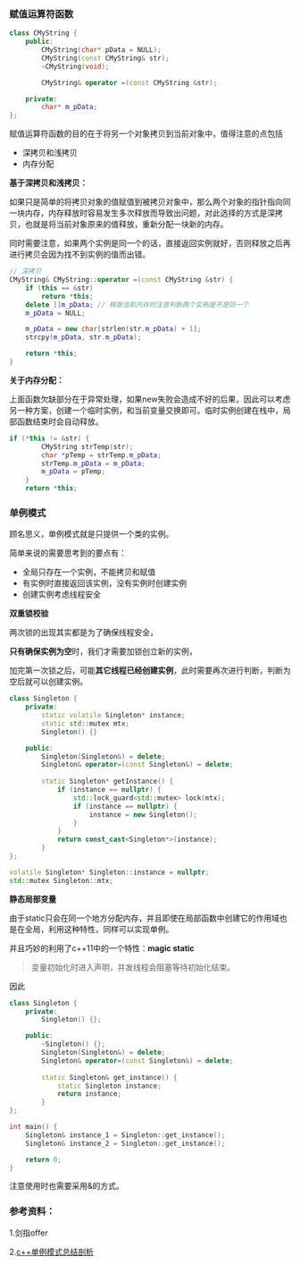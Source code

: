 ### 赋值运算符函数

```cpp
class CMyString {
	public:
		CMyString(char* pData = NULL);
		CMyString(const CMyString& str);
		~CMyString(void);

		CMyString& operator =(const CMyString &str);

	private:
		char* m_pData;
};
```

赋值运算符函数的目的在于将另一个对象拷贝到当前对象中，值得注意的点包括

- 深拷贝和浅拷贝
- 内存分配

**基于深拷贝和浅拷贝：**

如果只是简单的将拷贝对象的值赋值到被拷贝对象中，那么两个对象的指针指向同一块内存，内存释放时容易发生多次释放而导致出问题，对此选择的方式是深拷贝，也就是将当前对象原来的值释放，重新分配一块新的内存。

同时需要注意，如果两个实例是同一个的话，直接返回实例就好，否则释放之后再进行拷贝会因为找不到实例的值而出错。

```cpp
// 深拷贝
CMyString& CMyString::operator =(const CMyString &str) {
	if (this == &str)
		return *this;
	delete []m_pData; // 释放当前内存时注意判断两个实例是不是同一个
	m_pData = NULL;

	m_pData = new char[strlen(str.m_pData) + 1];
	strcpy(m_pData, str.m_pData);

	return *this;
}
```

**关于内存分配：**

上面函数欠缺部分在于异常处理，如果new失败会造成不好的后果，因此可以考虑另一种方案，创建一个临时实例，和当前变量交换即可。临时实例创建在栈中，局部函数结束时会自动释放。

```cpp
if (*this != &str) {
		CMyString strTemp(str);
		char *pTemp = strTemp.m_pData;
		strTemp.m_pData = m_pData;
		m_pData = pTemp;
	}
	return *this;
```



### 单例模式

顾名思义，单例模式就是只提供一个类的实例。

简单来说的需要思考到的要点有：

- 全局只存在一个实例，不能拷贝和赋值
- 有实例时直接返回该实例，没有实例时创建实例
- 创建实例考虑线程安全

**双重锁校验**

两次锁的出现其实都是为了确保线程安全，

**只有确保实例为空**时，我们才需要加锁创立新的实例，

加完第一次锁之后，可能**其它线程已经创建实例**，此时需要再次进行判断，判断为空后就可以创建实例。

```cpp
class Singleton {
	private:
		static volatile Singleton* instance;
		static std::mutex mtx;
		Singleton() {}

	public:
        Singleton(Singleton&) = delete;
        Singleton& operator=(const Singleton&) = delete;
  
		static Singleton* getInstance() {
			if (instance == nullptr) {
				std::lock_guard<std::mutex> lock(mtx);
				if (instance == nullptr) {
					instance = new Singleton();
				}
			}
			return const_cast<Singleton*>(instance);
		}
};

volatile Singleton* Singleton::instance = nullptr;
std::mutex Singleton::mtx;
```

**静态局部变量**

由于static只会在同一个地方分配内存，并且即使在局部函数中创建它的作用域也是在全局，利用这种特性，同样可以实现单例。

并且巧妙的利用了c++11中的一个特性：**magic static**

> 变量初始化时进入声明，并发线程会阻塞等待初始化结束。

因此

```cpp
class Singleton {
	private:
		Singleton() {};

	public:
		~Singleton() {};
		Singleton(Singleton&) = delete;
		Singleton& operator=(const Singleton&) = delete;
    
		static Singleton& get_instance() {
			static Singleton instance;
			return instance;
		}
};

int main() {
	Singleton& instance_1 = Singleton::get_instance();
	Singleton& instance_2 = Singleton::get_instance();

	return 0;
}
```

注意使用时也需要采用&的方式。



### 参考资料：

1.剑指offer

2.[c++单例模式总结剖析](https://www.cnblogs.com/sunchaothu/p/10389842.html)